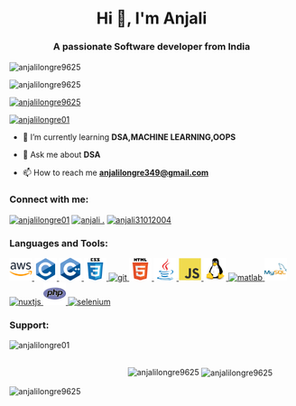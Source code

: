 <h1 align="center">Hi 👋, I'm Anjali</h1>
<h3 align="center">A passionate Software developer from India</h3>
<img align="center" src="https://media.tenor.com/T7MJHBjax1IAAAAM/coding-programmer.gif"
" alt="anjalilongre9625" />

<p align="left"> <img src="https://komarev.com/ghpvc/?username=anjalilongre9625&label=Profile%20views&color=0e75b6&style=flat" alt="anjalilongre9625" /> </p>

<p align="left"> <a href="https://github.com/ryo-ma/github-profile-trophy"><img src="https://github-profile-trophy.vercel.app/?username=anjalilongre9625" alt="anjalilongre9625" /></a> </p>

<p align="left"> <a href="https://twitter.com/anjalilongre01" target="blank"><img src="https://img.shields.io/twitter/follow/anjalilongre01?logo=twitter&style=for-the-badge" alt="anjalilongre01" /></a> </p>

- 🌱 I’m currently learning **DSA,MACHINE LEARNING,OOPS**

- 💬 Ask me about **DSA**

- 📫 How to reach me **anjalilongre349@gmail.com**

<h3 align="left">Connect with me:</h3>
<p align="left">
<a href="https://twitter.com/anjalilongre01" target="blank"><img align="center" src="https://raw.githubusercontent.com/rahuldkjain/github-profile-readme-generator/master/src/images/icons/Social/twitter.svg" alt="anjalilongre01" height="30" width="40" /></a>
<a href="https://linkedin.com/in/anjali ." target="blank"><img align="center" src="https://raw.githubusercontent.com/rahuldkjain/github-profile-readme-generator/master/src/images/icons/Social/linked-in-alt.svg" alt="anjali ." height="30" width="40" /></a>
<a href="https://kaggle.com/anjali31012004" target="blank"><img align="center" src="https://raw.githubusercontent.com/rahuldkjain/github-profile-readme-generator/master/src/images/icons/Social/kaggle.svg" alt="anjali31012004" height="30" width="40" /></a>
</p>

<h3 align="left">Languages and Tools:</h3>
<p align="left"> <a href="https://aws.amazon.com" target="_blank" rel="noreferrer"> <img src="https://raw.githubusercontent.com/devicons/devicon/master/icons/amazonwebservices/amazonwebservices-original-wordmark.svg" alt="aws" width="40" height="40"/> </a> <a href="https://www.cprogramming.com/" target="_blank" rel="noreferrer"> <img src="https://raw.githubusercontent.com/devicons/devicon/master/icons/c/c-original.svg" alt="c" width="40" height="40"/> </a> <a href="https://www.w3schools.com/cpp/" target="_blank" rel="noreferrer"> <img src="https://raw.githubusercontent.com/devicons/devicon/master/icons/cplusplus/cplusplus-original.svg" alt="cplusplus" width="40" height="40"/> </a> <a href="https://www.w3schools.com/css/" target="_blank" rel="noreferrer"> <img src="https://raw.githubusercontent.com/devicons/devicon/master/icons/css3/css3-original-wordmark.svg" alt="css3" width="40" height="40"/> </a> <a href="https://git-scm.com/" target="_blank" rel="noreferrer"> <img src="https://www.vectorlogo.zone/logos/git-scm/git-scm-icon.svg" alt="git" width="40" height="40"/> </a> <a href="https://www.w3.org/html/" target="_blank" rel="noreferrer"> <img src="https://raw.githubusercontent.com/devicons/devicon/master/icons/html5/html5-original-wordmark.svg" alt="html5" width="40" height="40"/> </a> <a href="https://www.java.com" target="_blank" rel="noreferrer"> <img src="https://raw.githubusercontent.com/devicons/devicon/master/icons/java/java-original.svg" alt="java" width="40" height="40"/> </a> <a href="https://developer.mozilla.org/en-US/docs/Web/JavaScript" target="_blank" rel="noreferrer"> <img src="https://raw.githubusercontent.com/devicons/devicon/master/icons/javascript/javascript-original.svg" alt="javascript" width="40" height="40"/> </a> <a href="https://www.linux.org/" target="_blank" rel="noreferrer"> <img src="https://raw.githubusercontent.com/devicons/devicon/master/icons/linux/linux-original.svg" alt="linux" width="40" height="40"/> </a> <a href="https://www.mathworks.com/" target="_blank" rel="noreferrer"> <img src="https://upload.wikimedia.org/wikipedia/commons/2/21/Matlab_Logo.png" alt="matlab" width="40" height="40"/> </a> <a href="https://www.mysql.com/" target="_blank" rel="noreferrer"> <img src="https://raw.githubusercontent.com/devicons/devicon/master/icons/mysql/mysql-original-wordmark.svg" alt="mysql" width="40" height="40"/> </a> <a href="https://nuxtjs.org/" target="_blank" rel="noreferrer"> <img src="https://www.vectorlogo.zone/logos/nuxtjs/nuxtjs-icon.svg" alt="nuxtjs" width="40" height="40"/> </a> <a href="https://www.php.net" target="_blank" rel="noreferrer"> <img src="https://raw.githubusercontent.com/devicons/devicon/master/icons/php/php-original.svg" alt="php" width="40" height="40"/> </a> <a href="https://www.selenium.dev" target="_blank" rel="noreferrer"> <img src="https://raw.githubusercontent.com/detain/svg-logos/780f25886640cef088af994181646db2f6b1a3f8/svg/selenium-logo.svg" alt="selenium" width="40" height="40"/> </a> </p>

<h3 align="left">Support:</h3>
<p><a href="https://www.buymeacoffee.com/anjalilongre01"> <img align="left" src="https://cdn.buymeacoffee.com/buttons/v2/default-yellow.png" height="50" width="210" alt="anjalilongre01" /></a></p><br><br>

<p><img align="left" src="https://github-readme-stats.vercel.app/api/top-langs?username=anjalilongre9625&show_icons=true&locale=en&layout=compact" alt="anjalilongre9625" /></p>

<p>&nbsp;<img align="center" src="https://github-readme-stats.vercel.app/api?username=anjalilongre9625&show_icons=true&locale=en" alt="anjalilongre9625" /></p>

<p><img align="center" src="https://github-readme-streak-stats.herokuapp.com/?user=anjalilongre9625&" alt="anjalilongre9625" /></p>

